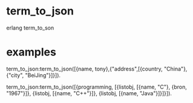 # term_to_json
erlang term_to_son

# examples
term_to_json:term_to_json([{name, tony},{"address",[{country, "China"}, {"city", "BeiJing"}]}]).


term_to_json:term_to_json([{programming, [{listobj, [{name, "C"}, {bron, "1967"}]}, {listobj, [{name, "C++"}]}, {listobj, [{name, "Java"}]}]}]).
